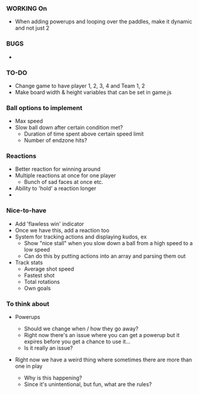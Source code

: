 ### WORKING On

* When adding powerups and looping over the paddles, make it dynamic and not just 2

### BUGS

*

### TO-DO


* Change game to have player 1, 2, 3, 4 and Team 1, 2
* Make board width & height variables that can be set in game.js


### Ball options to implement

* Max speed
* Slow ball down after certain condition met?
  * Duration of time spent above certain speed limit
  * Number of endzone hits?


### Reactions

* Better reaction for winning around
* Multiple reactions at once for one player
  * Bunch of sad faces at once etc.
* Ability to 'hold' a reaction longer
*


### Nice-to-have

* Add 'flawless win' indicator
* Once we have this, add a reaction too
* System for tracking actions and displaying kudos, ex
  * Show "nice stall" when you slow down a ball from a high speed to a low speed
  * Can do this by putting actions into an array and parsing them out
* Track stats
  * Average shot speed
  * Fastest shot
  * Total rotations
  * Own goals






### To think about

* Powerups
  * Should we change when / how they go away?
  * Right now there's an issue where you can get a powerup but it expires before you get a chance to use it...
  * Is it really an issue?

* Right now we have a weird thing where sometimes there are more than one in play
  * Why is this happening?
  * Since it's unintentional, but fun, what are the rules?


